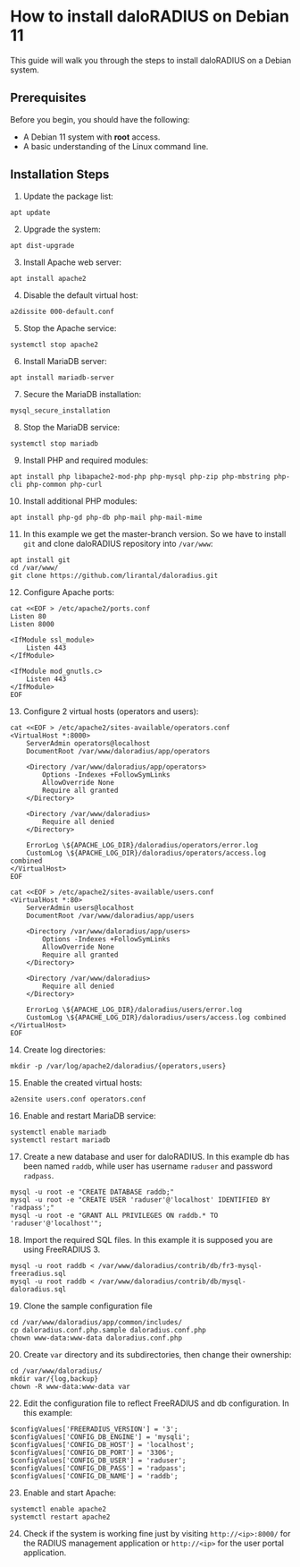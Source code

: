 

# How to install daloRADIUS on Debian 11
This guide will walk you through the steps to install daloRADIUS on a Debian system.

## Prerequisites
Before you begin, you should have the following:

- A Debian 11 system with **root** access.
- A basic understanding of the Linux command line.

## Installation Steps

1. Update the package list:
```
apt update
```
2. Upgrade the system:
```
apt dist-upgrade
```

3. Install Apache web server:
```
apt install apache2
```

4. Disable the default virtual host:
```
a2dissite 000-default.conf
```
5. Stop the Apache service:
```
systemctl stop apache2
```

6. Install MariaDB server:
```
apt install mariadb-server
```
7. Secure the MariaDB installation:
```
mysql_secure_installation
```
8. Stop the MariaDB service:
```
systemctl stop mariadb
```

9. Install PHP and required modules:
```
apt install php libapache2-mod-php php-mysql php-zip php-mbstring php-cli php-common php-curl
```

10. Install additional PHP modules:
```
apt install php-gd php-db php-mail php-mail-mime
```

11. In this example we get the master-branch version. So we have to install `git` and clone daloRADIUS repository into `/var/www`:
```
apt install git
cd /var/www/
git clone https://github.com/lirantal/daloradius.git
```

12. Configure Apache ports:
```
cat <<EOF > /etc/apache2/ports.conf
Listen 80
Listen 8000

<IfModule ssl_module>
    Listen 443
</IfModule>

<IfModule mod_gnutls.c>
    Listen 443
</IfModule>
EOF
```

13. Configure 2 virtual hosts (operators and users):
```
cat <<EOF > /etc/apache2/sites-available/operators.conf
<VirtualHost *:8000>
    ServerAdmin operators@localhost
    DocumentRoot /var/www/daloradius/app/operators

    <Directory /var/www/daloradius/app/operators>
        Options -Indexes +FollowSymLinks
        AllowOverride None
        Require all granted
    </Directory>

    <Directory /var/www/daloradius>
        Require all denied
    </Directory>

    ErrorLog \${APACHE_LOG_DIR}/daloradius/operators/error.log
    CustomLog \${APACHE_LOG_DIR}/daloradius/operators/access.log combined
</VirtualHost>
EOF

cat <<EOF > /etc/apache2/sites-available/users.conf
<VirtualHost *:80>
    ServerAdmin users@localhost
    DocumentRoot /var/www/daloradius/app/users

    <Directory /var/www/daloradius/app/users>
        Options -Indexes +FollowSymLinks
        AllowOverride None
        Require all granted
    </Directory>

    <Directory /var/www/daloradius>
        Require all denied
    </Directory>

    ErrorLog \${APACHE_LOG_DIR}/daloradius/users/error.log
    CustomLog \${APACHE_LOG_DIR}/daloradius/users/access.log combined
</VirtualHost>
EOF
```

14. Create log directories:
```
mkdir -p /var/log/apache2/daloradius/{operators,users}
```

15. Enable the created virtual hosts:
```
a2ensite users.conf operators.conf
```

16. Enable and restart MariaDB service:
```
systemctl enable mariadb
systemctl restart mariadb
```

17. Create a new database and user for daloRADIUS.
In this example db has been named `raddb`, while user has username `raduser` and password `radpass`.
```
mysql -u root -e "CREATE DATABASE raddb;"
mysql -u root -e "CREATE USER 'raduser'@'localhost' IDENTIFIED BY 'radpass';"
mysql -u root -e "GRANT ALL PRIVILEGES ON raddb.* TO 'raduser'@'localhost'";
```
18. Import the required SQL files. In this example it is supposed you are using FreeRADIUS 3.
```
mysql -u root raddb < /var/www/daloradius/contrib/db/fr3-mysql-freeradius.sql
mysql -u root raddb < /var/www/daloradius/contrib/db/mysql-daloradius.sql
```
19. Clone the sample configuration file
```
cd /var/www/daloradius/app/common/includes/
cp daloradius.conf.php.sample daloradius.conf.php
chown www-data:www-data daloradius.conf.php
```
20. Create `var` directory and its subdirectories, then change their ownership:
```
cd /var/www/daloradius/
mkdir var/{log,backup}
chown -R www-data:www-data var
```

22. Edit the configuration file to reflect FreeRADIUS and db configuration. In this example:
```
$configValues['FREERADIUS_VERSION'] = '3';
$configValues['CONFIG_DB_ENGINE'] = 'mysqli';
$configValues['CONFIG_DB_HOST'] = 'localhost';
$configValues['CONFIG_DB_PORT'] = '3306';
$configValues['CONFIG_DB_USER'] = 'raduser';
$configValues['CONFIG_DB_PASS'] = 'radpass';
$configValues['CONFIG_DB_NAME'] = 'raddb';
```
23. Enable and start Apache:
```
systemctl enable apache2
systemctl restart apache2
```
24. Check if the system is working fine just by visiting `http://<ip>:8000/` for the RADIUS management application or `http://<ip>` for the user portal application.
